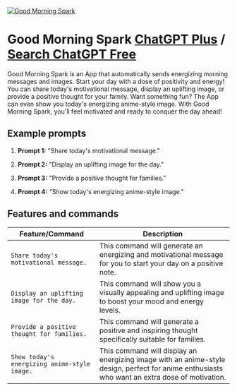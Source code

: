 
[![Good Morning Spark](https://files.oaiusercontent.com/file-3QqBDy4N9UuxKDCb86ABW6Ib?se=2123-10-17T23%3A06%3A16Z&sp=r&sv=2021-08-06&sr=b&rscc=max-age%3D31536000%2C%20immutable&rscd=attachment%3B%20filename%3Da722af6a-b756-4aad-b528-fbfd84477548.png&sig=v2Ed7CpBPQwZvdeBsN0P7CwAPPPHg3fVzPFwhMC3iHU%3D)](https://chat.openai.com/g/g-i5synAdiZ-good-morning-spark)

# Good Morning Spark [ChatGPT Plus](https://chat.openai.com/g/g-i5synAdiZ-good-morning-spark) / [Search ChatGPT Free](https://gptcall.net/index.html#/?search=Good%20Morning%20Spark)

Good Morning Spark is an App that automatically sends energizing morning messages and images. Start your day with a dose of positivity and energy! You can share today's motivational message, display an uplifting image, or provide a positive thought for your family. Want something fun? The App can even show you today's energizing anime-style image. With Good Morning Spark, you'll feel motivated and ready to conquer the day ahead!

## Example prompts

1. **Prompt 1:** "Share today's motivational message."

2. **Prompt 2:** "Display an uplifting image for the day."

3. **Prompt 3:** "Provide a positive thought for families."

4. **Prompt 4:** "Show today's energizing anime-style image."


## Features and commands

| Feature/Command | Description |
| --- | --- |
| `Share today's motivational message.` | This command will generate an energizing and motivational message for you to start your day on a positive note. |
| `Display an uplifting image for the day.` | This command will show you a visually appealing and uplifting image to boost your mood and energy levels. |
| `Provide a positive thought for families.` | This command will generate a positive and inspiring thought specifically suitable for families. |
| `Show today's energizing anime-style image.` | This command will display an energizing image with an anime-style design, perfect for anime enthusiasts who want an extra dose of motivation. |



